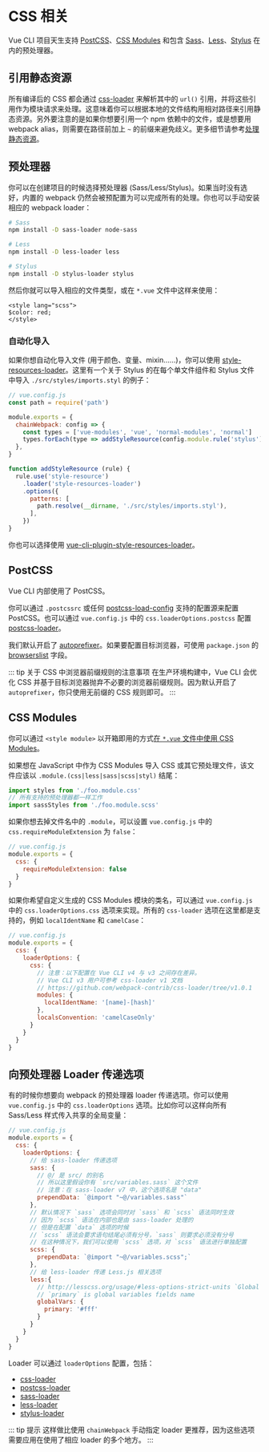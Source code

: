 # CSS 相关

Vue CLI 项目天生支持 [PostCSS](http://postcss.org/)、[CSS Modules](https://github.com/css-modules/css-modules) 和包含 [Sass](https://sass-lang.com/)、[Less](http://lesscss.org/)、[Stylus](http://stylus-lang.com/) 在内的预处理器。

## 引用静态资源

所有编译后的 CSS 都会通过 [css-loader](https://github.com/webpack-contrib/css-loader) 来解析其中的 `url()` 引用，并将这些引用作为模块请求来处理。这意味着你可以根据本地的文件结构用相对路径来引用静态资源。另外要注意的是如果你想要引用一个 npm 依赖中的文件，或是想要用 webpack alias，则需要在路径前加上 `~` 的前缀来避免歧义。更多细节请参考[处理静态资源](./html-and-static-assets.md#处理静态资源)。

## 预处理器

你可以在创建项目的时候选择预处理器 (Sass/Less/Stylus)。如果当时没有选好，内置的 webpack 仍然会被预配置为可以完成所有的处理。你也可以手动安装相应的 webpack loader：

``` bash
# Sass
npm install -D sass-loader node-sass

# Less
npm install -D less-loader less

# Stylus
npm install -D stylus-loader stylus
```

然后你就可以导入相应的文件类型，或在 `*.vue` 文件中这样来使用：

``` vue
<style lang="scss">
$color: red;
</style>
```

### 自动化导入

如果你想自动化导入文件 (用于颜色、变量、mixin……)，你可以使用 [style-resources-loader](https://github.com/yenshih/style-resources-loader)。这里有一个关于 Stylus 的在每个单文件组件和 Stylus 文件中导入 `./src/styles/imports.styl` 的例子：

```js
// vue.config.js
const path = require('path')

module.exports = {
  chainWebpack: config => {
    const types = ['vue-modules', 'vue', 'normal-modules', 'normal']
    types.forEach(type => addStyleResource(config.module.rule('stylus').oneOf(type)))
  },
}

function addStyleResource (rule) {
  rule.use('style-resource')
    .loader('style-resources-loader')
    .options({
      patterns: [
        path.resolve(__dirname, './src/styles/imports.styl'),
      ],
    })
}
```

你也可以选择使用 [vue-cli-plugin-style-resources-loader](https://www.npmjs.com/package/vue-cli-plugin-style-resources-loader)。

## PostCSS

Vue CLI 内部使用了 PostCSS。

你可以通过 `.postcssrc` 或任何 [postcss-load-config](https://github.com/michael-ciniawsky/postcss-load-config) 支持的配置源来配置 PostCSS。也可以通过 `vue.config.js` 中的 `css.loaderOptions.postcss` 配置 [postcss-loader](https://github.com/postcss/postcss-loader)。

我们默认开启了 [autoprefixer](https://github.com/postcss/autoprefixer)。如果要配置目标浏览器，可使用 `package.json` 的 [browserslist](../guide/browser-compatibility.html#browserslist) 字段。

::: tip 关于 CSS 中浏览器前缀规则的注意事项
在生产环境构建中，Vue CLI 会优化 CSS 并基于目标浏览器抛弃不必要的浏览器前缀规则。因为默认开启了 `autoprefixer`，你只使用无前缀的 CSS 规则即可。
:::

## CSS Modules

你可以通过 `<style module>` 以开箱即用的方式[在 `*.vue` 文件中使用 CSS Modules](https://vue-loader.vuejs.org/zh/guide/css-modules.html)。

如果想在 JavaScript 中作为 CSS Modules 导入 CSS 或其它预处理文件，该文件应该以 `.module.(css|less|sass|scss|styl)` 结尾：

``` js
import styles from './foo.module.css'
// 所有支持的预处理器都一样工作
import sassStyles from './foo.module.scss'
```

如果你想去掉文件名中的 `.module`，可以设置 `vue.config.js` 中的 `css.requireModuleExtension` 为 `false`：

``` js
// vue.config.js
module.exports = {
  css: {
    requireModuleExtension: false
  }
}
```

如果你希望自定义生成的 CSS Modules 模块的类名，可以通过 `vue.config.js` 中的 `css.loaderOptions.css` 选项来实现。所有的 `css-loader` 选项在这里都是支持的，例如 `localIdentName` 和 `camelCase`：

``` js
// vue.config.js
module.exports = {
  css: {
    loaderOptions: {
      css: {
        // 注意：以下配置在 Vue CLI v4 与 v3 之间存在差异。
        // Vue CLI v3 用户可参考 css-loader v1 文档
        // https://github.com/webpack-contrib/css-loader/tree/v1.0.1
        modules: {
          localIdentName: '[name]-[hash]'
        },
        localsConvention: 'camelCaseOnly'
      }
    }
  }
}
```

## 向预处理器 Loader 传递选项

有的时候你想要向 webpack 的预处理器 loader 传递选项。你可以使用 `vue.config.js` 中的 `css.loaderOptions` 选项。比如你可以这样向所有 Sass/Less 样式传入共享的全局变量：

``` js
// vue.config.js
module.exports = {
  css: {
    loaderOptions: {
      // 给 sass-loader 传递选项
      sass: {
        // @/ 是 src/ 的别名
        // 所以这里假设你有 `src/variables.sass` 这个文件
        // 注意：在 sass-loader v7 中，这个选项名是 "data"
        prependData: `@import "~@/variables.sass"`
      },
      // 默认情况下 `sass` 选项会同时对 `sass` 和 `scss` 语法同时生效
      // 因为 `scss` 语法在内部也是由 sass-loader 处理的
      // 但是在配置 `data` 选项的时候
      // `scss` 语法会要求语句结尾必须有分号，`sass` 则要求必须没有分号
      // 在这种情况下，我们可以使用 `scss` 选项，对 `scss` 语法进行单独配置
      scss: {
        prependData: `@import "~@/variables.scss";`
      },
      // 给 less-loader 传递 Less.js 相关选项
      less:{
        // http://lesscss.org/usage/#less-options-strict-units `Global Variables`
        // `primary` is global variables fields name
        globalVars: {
          primary: '#fff'
        }
      }
    }
  }
}
```

Loader 可以通过 `loaderOptions` 配置，包括：

- [css-loader](https://github.com/webpack-contrib/css-loader)
- [postcss-loader](https://github.com/postcss/postcss-loader)
- [sass-loader](https://github.com/webpack-contrib/sass-loader)
- [less-loader](https://github.com/webpack-contrib/less-loader)
- [stylus-loader](https://github.com/shama/stylus-loader)

::: tip 提示
这样做比使用 `chainWebpack` 手动指定 loader 更推荐，因为这些选项需要应用在使用了相应 loader 的多个地方。
:::
